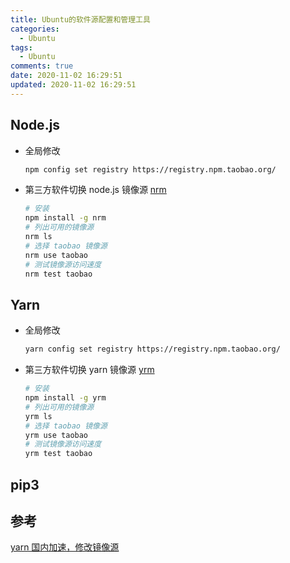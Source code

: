 ```yaml
---
title: Ubuntu的软件源配置和管理工具
categories:
  - Ubuntu
tags:
  - Ubuntu
comments: true
date: 2020-11-02 16:29:51
updated: 2020-11-02 16:29:51
---
```


## Node.js

- 全局修改

    ```bash
    npm config set registry https://registry.npm.taobao.org/
    ```

- 第三方软件切换 node.js 镜像源 [nrm](https://www.npmjs.com/package/nrm)

    ```bash
    # 安装
    npm install -g nrm
    # 列出可用的镜像源
    nrm ls
    # 选择 taobao 镜像源
    nrm use taobao
    # 测试镜像源访问速度
    nrm test taobao
    ```

<!-- more -->

## Yarn

- 全局修改

    ```bash
    yarn config set registry https://registry.npm.taobao.org/
    ```

- 第三方软件切换 yarn 镜像源 [yrm](https://github.com/Pana/nrm)

    ```bash
    # 安装
    npm install -g yrm
    # 列出可用的镜像源
    yrm ls
    # 选择 taobao 镜像源
    yrm use taobao
    # 测试镜像源访问速度
    yrm test taobao
    ```

## pip3


## 参考
[yarn 国内加速，修改镜像源](https://learnku.com/articles/15976/yarn-accelerate-and-modify-mirror-source-in-china)